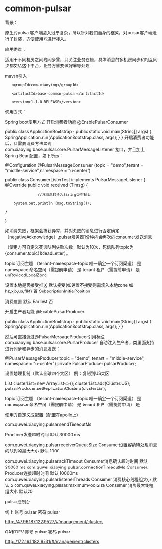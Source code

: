 # common-pulsar

背景：

原生的pulsar客户端接入过于复杂，所以针对我们自身的框架，对pulsar客户端进行了封装，方便使用方进行接入。



应用场景：

适用于不同机房之间的同步需，只关注业务逻辑，具体消息的多机房同步和相互同步都交给这个平台，业务方需要做好幂等处理



maven引入：



<dependency>


       <groupId>com.xiaoying</groupId>

       <artifactId>base-common-pulsar</artifactId> 

       <version>1.1.0-RELEASE</version>


</dependency>



使用方式：

Spring boot使用方式
开启消费者功能
@EnablePulsarConsumer

public class ApplicationBootstrap {
    public static void main(String[] args) {
        SpringApplication.run(ApplicationBootstrap.class, args);
    }
}
开启消费者功能后，只需要消费方法实现 com.xiaoying.base.pulsar.core.PulsarMessageListener 接口，并且加上Spring Bean配置，如下所示：

@Configuration
@PulsarMessageConsumer (topic = "demo",tenant = "middle-service",namespace = "u-center")

public class ConsumerListerTest implements PulsarMessageListener<T>
 {
    @Override
    public void received (T msg) {


                   //将消息转换为String类型输出

        System.out.println (msg.toString());

    }
}


如消费失败，框架会捕获异常，并对失败的消息进行否定确定（negativeAcknowledge）,pulsar服务器1分种内会再次向consumer发送消息

（使用方可自定义死信队列失败次数，默认为10次，死信队列topic为  {consumer.topic}&deadLetter）。





topic	订阅主题 （tenant-namespace-topic 唯一确定一个订阅渠道）	是
namespace	命名空间（需提前申请）	是
tenant	租户（需提前申请）	是
unRevicedLocalZone

设置本地是否接受推送 默认接受(如设置不接受则需填入本地zone 如hz,xjp,us,flkf)	否
SubscriptionInitialPosition

消费位置 默认 Earliest	否




开启生产者功能
@EnablePulsarProducer

public class ApplicationBootstrap {
    public static void main(String[] args) {
        SpringApplication.run(ApplicationBootstrap.class, args);
    }
}

然后可直接通过@PulsarMessageProducer引用标注 com.xiaoying.base.pulsar.core.PulsarProducer 自动注入生产者，类里面支持进行同步和异步的消息发送：

@PulsarMessageProducer(topic = "demo", tenant = "middle-service", namespace = "u-center")
private PulsarProducer pulsarProducer;



设置地理复制（默认全球四个大区）
例：复制到US大区



List<Cluster> clusterList=new ArrayList<>();
clusterList.add(Cluster.US);
pulsarProducer.setReplicationClusters(clusterList);









topic	订阅主题 （tenant-namespace-topic 唯一确定一个订阅渠道）	是
namespace	命名空间（需提前申请）	是
tenant	租户（需提前申请）	是






使用方自定义成配置（配置在apollo上）


com.quwei.xiaoying.pulsar.sendTimeoutMs

Producer发送超时时间 默认 30000 ms

com.quwei.xiaoying.pulsar.receiverQueueSize
Consumer设置容纳待处理消息的队列的最大大小 默认 1000

com.quwei.xiaoying.pulsar.ackTimeout
Consumer消息确认超时时间 默认 30000 ms
com.quwei.xiaoying.pulsar.connectionTimeoutMs
Consumer、Producer连接超时时间 默认 10000ms
com.quwei.xiaoying.pulsar.listenerThreads
Consumer 消费核心线程组大小 默认 5
com.quwei.xiaoying.pulsar.maximumPoolSize
Consumer 消费最大线程组大小 默认20




pulsar控制台 

线上  账号 pulsar 密码 pulsar

http://47.96.187.122:9527/#/management/clusters

QA和DEV  账号 pulsar 密码 pulsar

http://172.16.1.182:9531/#/management/clusters

